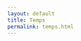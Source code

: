 ```yaml
---
layout: default
title: Temps
permalink: temps.html
---
```

<div class="container-fluid">
	<div id="temp-data" class="text-center row"></div>
</div>